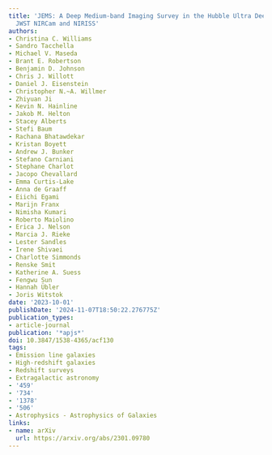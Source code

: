 ```yaml
---
title: 'JEMS: A Deep Medium-band Imaging Survey in the Hubble Ultra Deep Field with
  JWST NIRCam and NIRISS'
authors:
- Christina C. Williams
- Sandro Tacchella
- Michael V. Maseda
- Brant E. Robertson
- Benjamin D. Johnson
- Chris J. Willott
- Daniel J. Eisenstein
- Christopher N.~A. Willmer
- Zhiyuan Ji
- Kevin N. Hainline
- Jakob M. Helton
- Stacey Alberts
- Stefi Baum
- Rachana Bhatawdekar
- Kristan Boyett
- Andrew J. Bunker
- Stefano Carniani
- Stephane Charlot
- Jacopo Chevallard
- Emma Curtis-Lake
- Anna de Graaff
- Eiichi Egami
- Marijn Franx
- Nimisha Kumari
- Roberto Maiolino
- Erica J. Nelson
- Marcia J. Rieke
- Lester Sandles
- Irene Shivaei
- Charlotte Simmonds
- Renske Smit
- Katherine A. Suess
- Fengwu Sun
- Hannah Übler
- Joris Witstok
date: '2023-10-01'
publishDate: '2024-11-07T18:50:22.276775Z'
publication_types:
- article-journal
publication: '*apjs*'
doi: 10.3847/1538-4365/acf130
tags:
- Emission line galaxies
- High-redshift galaxies
- Redshift surveys
- Extragalactic astronomy
- '459'
- '734'
- '1378'
- '506'
- Astrophysics - Astrophysics of Galaxies
links:
- name: arXiv
  url: https://arxiv.org/abs/2301.09780
---
```

